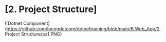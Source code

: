 # [2. Project Structure]

![Dotnet Component](https://github.com/locngdotcom/dotnettraining/blob/main/B.Web_App/2. Project Structure/ps1.PNG)


